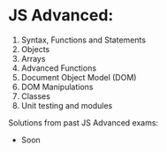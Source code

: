 # JS Advanced:

01. Syntax, Functions and Statements
02. Objects
03. Arrays
04. Advanced Functions
05. Document Object Model (DOM)
06. DOM Manipulations
07. Classes
08. Unit testing and modules

Solutions from past JS Advanced exams:
 - Soon

